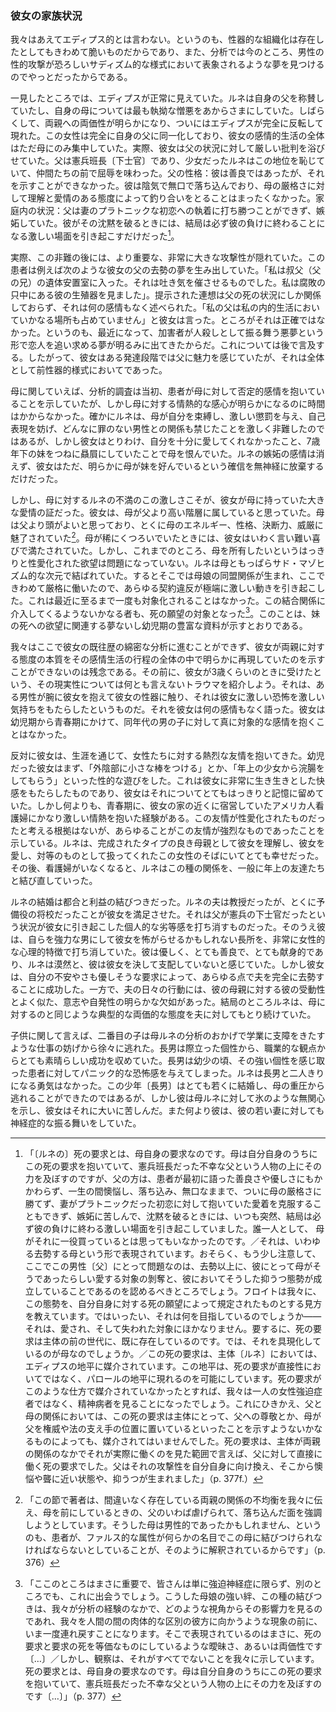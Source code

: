 <!-- Sa situation familiale. -->
### 彼女の家族状況

<!-- Nous n'osons la dire œdipienne, car si l'organisation génitale a existé, elle fut extrêmement fragile et l'analyse ne retrouve qu'avec peine, maintenant, des rêves où l'attaque sexuelle de l'homme est représentée sur un mode sadique terrifiant. -->
我々はあえてエディプス的とは言わない。というのも、性器的な組織化は存在したとしてもきわめて脆いものだからであり、また、分析では今のところ、男性の性的攻撃が恐ろしいサディズム的な様式において表象されるような夢を見つけるのでやっとだったからである。

<!-- A première vue, l'œdipe paraissait normal ; Renée faisait l'éloge de son père et affichait la haine la plus tenace à l'égard de sa mère. Puis, l'ambivalence à l'égard des deux parents se fit jour - enfin l'œdipe apparut complètement inversé. Cette femme s'était entièrement identifiée à son père et l'ensemble de sa vie émotionnelle était uniquement polarisée par sa mère ; elle accabla en effet son père de critiques sévères visant sa situation. Il était brigadier de gendarmerie et la fillette rougissait de cet état, qui l'humiliait auprès de ses compagnes. Son caractère : il était bon, mais ne savait pas le montrer. Il était chagrin, taciturne, déprimé, ne contrebalançant nullement la rigidité de la mère par une attitude compréhensive et affectueuse ; sa situation dans le ménage : il n'avait pu triompher de l'attachement de sa femme à un premier amour, d'ailleurs platonique, il était jaloux et ne rompait son mutisme que pour éclater en scènes véhémentes dont il sortait toujours vaincu. -->
一見したところでは、エディプスが正常に見えていた。ルネは自身の父を称賛していたし、自身の母については最も執拗な憎悪をあからさまにしていた。しばらくして、両親への両価性が明らかになり、ついにはエディプスが完全に反転して現れた。この女性は完全に自身の父に同一化しており、彼女の感情的生活の全体はただ母にのみ集中していた。実際、彼女は父の状況に対して厳しい批判を浴びせていた。父は憲兵班長〔下士官〕であり、少女だったルネはこの地位を恥じていて、仲間たちの前で屈辱を味わった。父の性格：彼は善良ではあったが、それを示すことができなかった。彼は陰気で無口で落ち込んでおり、母の厳格さに対して理解と愛情のある態度によって釣り合いをとることはまったくなかった。家庭内の状況：父は妻のプラトニックな初恋への執着に打ち勝つことができず、嫉妬していた。彼がその沈黙を破るときには、結局は必ず彼の負けに終わることになる激しい場面を引き起こすだけだった[^père-castration]。

[^père-castration]: 「〔ルネの〕死の要求とは、母自身の要求なのです。母は自分自身のうちにこの死の要求を抱いていて、憲兵班長だった不幸な父という人物の上にその力を及ぼすのですが、父の方は、患者が最初に語った善良さや優しさにもかかわらず、一生の間懊悩し、落ち込み、無口なままで、ついに母の厳格さに勝てず、妻がプラトニックだった初恋に対して抱いていた愛着を克服することもできず、嫉妬に苦しんで、沈黙を破るときには、いつも突然、結局は必ず彼の負けに終わる激しい場面を引き起こしていました。誰一人として、 母がそれに一役買っているとは思ってもいなかったのです。／それは、いわゆる去勢する母という形で表現されています。おそらく、もう少し注意して、ここでこの男性〔父〕にとって問題なのは、去勢以上に、彼にとって母がそうであったらしい愛する対象の剝奪と、彼においてそうした抑うつ態勢が成立していることであるのを認めるべきところでしょう。フロイトは我々に、この態勢を、自分自身に対する死の願望によって規定されたものとする見方を教えています。ではいったい、それは何を目指しているのでしょうか——それは、愛され、そして失われた対象にほかなりません。要するに、死の要求は主体の前の世代に、既に存在しているのです。では、それを具現化しているのが母なのでしょうか。／この死の要求は、主体〔ルネ〕においては、エディプスの地平に媒介されています。この地平は、死の要求が直接性においてではなく、パロールの地平に現れるのを可能にしています。死の要求がこのような仕方で媒介されていなかったとすれば、我々は一人の女性強迫症者ではなく、精神病者を見ることになったでしょう。これにひきかえ、父と母の関係においては、この死の要求は主体にとって、父への尊敬とか、母が父を権威や法の支え手の位置に置いているといったことを示すようないかなるものによっても、媒介されてはいませんでした。死の要求は、主体が両親の関係のなかでそれが実際に働くのを見た範囲で言えば、父に対して直接に働く死の要求でした。父はそれの攻撃性を自分自身に向け換え、そこから懊悩や聾に近い状態や、抑うつが生まれました<!-- こうしてそれは、あらゆる間主体的な弁証法のなかでいつも問題になっているような死の要求、検事が「私は死を要求する〔＝死刑を求刑する〕」と言うときに 裁判官を前にして表現されるような死の要求とは、まったく違ったものでした。検事は、それを当の主体に要求する のではなく、裁判官である第三者に要求するわけですが、これが正常なエディプスの態勢なのです -->」（p. 377f.）

<!-- En réalité, derrière ces reproches se dissimulait une agressivité infiniment plus importante, la malade produisit des rêves indiscutables de castration de son père, tel celui-ci par exemple : « je rentre dans la chambre mortuaire de mon oncle (frère du père). C'est écœurant : je vois ses organes génitaux en pleine décomposition » ; et les associations fournies n'eurent trait qu'aux circonstances de la mort du père, énoncées sans aucune émotion. « Mon père », dira-t-elle, « n'a tenu aucune place dans ma vie intime. » Ce n'était d'ailleurs pas exact, puisque sont venus au jour, récemment, des rêves de poursuite amoureuse sous forme de cauchemars, l'agresseur se comportant comme un meurtrier. Nous y ferons allusion plus loin. Il y avait donc eu, à une certaine phase du développement de Renée, une attirance pour le père, mais sur un mode entièrement pré-génital. -->
実際、この非難の後には、より重要な、非常に大きな攻撃性が隠れていた。この患者は例えば次のような彼女の父の去勢の夢を生み出していた。「私は叔父（父の兄）の遺体安置室に入った。それは吐き気を催させるものでした。私は腐敗の只中にある彼の生殖器を見ました」。提示された連想は父の死の状況にしか関係しておらず、それは何の感情もなく述べられた。「私の父は私の内的生活においていかなる場所も占めていません」と彼女は言った。ところがそれは正確ではなかった。というのも、最近になって、加害者が人殺しとして振る舞う悪夢という形で恋人を追い求める夢が明るみに出てきたからだ。これについては後で言及する。したがって、彼女はある発達段階では父に魅力を感じていたが、それは全体として前性器的様式においてであった。

<!-- Quant à sa mère, si l'investigation analytique montrait d'abord les sentiments négatifs que la malade nourrissait à son égard, elle ne tarda pas à rendre évident l'intérêt passionné qu'elle avait pour elle. Si elle lui reprochait avec véhémence de l'avoir contrainte, soumise à une discipline féroce, empêchée de s'exprimer, de lui avoir interdit toute relation masculine si innocente soit-elle, elle lui en voulait surtout de ne pas l'avoir assez aimée et de lui avoir préféré constamment sa sœur cadette, de 7 ans moins âgée qu'elle. Ses sentiments de jalousie ne sont d'ailleurs pas éteints et Renée ne renonce qu'insensiblement à la certitude de cette préférence affichée par la mère pour sa cadette. -->
母に関していえば、分析的調査は当初、患者が母に対して否定的感情を抱いていることを示していたが、しかし母に対する情熱的な感心が明らかになるのに時間はかからなかった。確かにルネは、母が自分を束縛し、激しい懲罰を与え、自己表現を妨げ、どんなに罪のない男性との関係も禁じたことを激しく非難したのではあるが、しかし彼女はとりわけ、自分を十分に愛してくれなかったこと、7歳年下の妹をつねに贔屓にしていたことで母を恨んでいた。ルネの嫉妬の感情は消えず、彼女はただ、明らかに母が妹を好んでいるという確信を無神経に放棄するだけだった。

<!-- Mais la violence même de ses plaintes contre sa mère était le témoignage de l'affection immense qu'elle lui portait. Elle la trouvait d'un milieu plus élevé que celui de son père, la jugeait plus intelligente et, surtout, était fascinée par son énergie, son caractère, son esprit de décision, son autorité. Les rares moments où la mère se détendait la remplissaient d'une joie indicible. Mais, jusqu'ici, il n'a jamais été question de désirs de possession de la mère franchement sexualisés. Renée était liée à elle sur un plan exclusivement sado-masochique. L'alliance mère-fille jouait ici avec une extrême rigueur et toute transgression du pacte provoquait un mouvement d'une violence extrême, qui, jusqu'à ces derniers temps, ne fut jamais objectivée. Toute personne, s'immisçant dans cette union, était l'objet de souhaits de mort, ainsi que le démontra un matériel abondant, soit onirique, soit infantile, relatif au désir de la mort de la sœur. -->
しかし、母に対するルネの不満のこの激しさこそが、彼女が母に持っていた大きな愛情の証だった。彼女は、母が父より高い階層に属していると思っていた。母は父より頭がよいと思っており、とくに母のエネルギー、性格、決断力、威厳に魅了されていた[^fasciné]。母が稀にくつろいでいたときには、彼女はいわく言い難い喜びで満たされていた。しかし、これまでのところ、母を所有したいというはっきりと性愛化された欲望は問題になっていない。ルネは母ともっぱらサド・マゾヒズム的な次元で結ばれていた。するとそこでは母娘の同盟関係が生まれ、ここできわめて厳格に働いたので、あらゆる契約違反が極端に激しい動きを引き起こした。これは最近に至るまで一度も対象化されることはなかった。この結合関係に介入してくるようないかなる者も、死の願望の対象となった[^souhaits-de-mort]。このことは、妹の死への欲望に関連する夢ないし幼児期の豊富な資料が示すとおりである。

[^fasciné]: 「この節で著者は、間違いなく存在している両親の関係の不均衡を我々に伝え、母を前にしているときの、父のいわば虐げられて、落ち込んだ面を強調しようとしています。そうした母は男性的であったかもしれません、というのも、患者が、ファルス的な属性が何らかの名目でこの母に結びつけられなければならないとしていることが、そのように解釈されているからです」（p. 376）

[^souhaits-de-mort]: 「ここのところはまさに重要で、皆さんは単に強迫神経症に限らず、別のところでも、これに出会うでしょう。こうした母娘の強い絆、この種の結びつきは、我々が分析の経験のなかで、どのような視角からその影響力を見るのであれ、我々を人間の間の肉体的な区別の彼方に向かうような現象の前に、いま一度連れ戻すことになります。そこで表現されているのはまさに、死の要求と要求の死を等価なものにしているような曖昧さ、あるいは両価性です〔…〕／しかし、観察は、それがすべてでないことを我々に示しています。死の要求とは、母自身の要求なのです。母は自分自身のうちにこの死の要求を抱いていて、憲兵班長だった不幸な父という人物の上にその力を及ぼすのです〔…〕」（p. 377）

<!-- Nous regrettons de ne pouvoir procéder ici à l'analyse minutieuse de l'anamnèse de Renée et de ne pouvoir montrer qu'elle avait de toute évidence reproduit, dans tout le cours de sa vie émotionnelle, l'essentiel de son attitude à l'égard de ses parents. Avant d'aller plus loin, signalons un traumatisme qu'elle dit avoir subi vers l'âge de 3 ans, et sur la réalité duquel il est impossible de se prononcer : un homme la portant sur son bras, lui aurait touché les parties génitales, ce qui lui aurait occasionné un vif sentiment de frayeur ; elle en fait le récit sans aucune émotion. Elle n'eut pendant son enfance ou son adolescence aucun sentiment objectal vrai pour un garçon de son âge. -->
我々はここで彼女の既往歴の綿密な分析に進むことができず、彼女が両親に対する態度の本質をその感情生活の行程の全体の中で明らかに再現していたのを示すことができないのは残念である。その前に、彼女が3歳くらいのときに受けたという、その現実性については何とも言えないトラウマを紹介しよう。それは、ある男性が腕に彼女を抱えて彼女の性器に触り、それは彼女に激しい恐怖を激しい気持ちをもたらしたというものだ。それを彼女は何の感情もなく語った。彼女は幼児期から青春期にかけて、同年代の男の子に対して真に対象的な感情を抱くことはなかった。

<!-- Au contraire, elle éprouva, tout au cours de sa vie, des amitiés passionnées pour des filles. Enfant elle se livra d'abord à des jeux sexuels : «se mettre des bâtonnets dans la vulve», ou se faire administrer des lavements par des fillettes plus âgées, ce qui lui procurait un plaisir extrêmement vif dont elle a gardé très nettement le souvenir. Mais surtout, à l'adolescence, elle éprouva une très violente passion pour une infirmière américaine qui cantonnait près de chez elle. Rien ne permet de croire que cette amitié fut sexualisée mais tout montre qu'elle fut intense ; elle se trouvait très heureuse auprès de cette femme qui, type accompli de la bonne mère, la comprenait, l'aimait, la traitait en égale. Plus tard, l'infirmière partie, elle renoua des relations de ce genre, en général avec des amies plus âgées. -->
反対に彼女は、生涯を通じて、女性たちに対する熱烈な友情を抱いてきた。幼児だった彼女はまず、「外陰部に小さな棒をつける」とか、「年上の少女から浣腸をしてもらう」といった性的な遊びをした。これは彼女に非常に生き生きとした快感をもたらしたものであり、彼女はそれについてとてもはっきりと記憶に留めていた。しかし何よりも、青春期に、彼女の家の近くに宿営していたアメリカ人看護婦にかなり激しい情熱を抱いた経験がある。この友情が性愛化されたものだったと考える根拠はないが、あらゆることがこの友情が強烈なものであったことを示している。ルネは、完成されたタイプの良き母親として彼女を理解し、彼女を愛し、対等のものとして扱ってくれたこの女性のそばにいてとても幸せだった。その後、看護婦がいなくなると、ルネはこの種の関係を、一般に年上の友達たちと結び直していった。

<!-- Son mariage fut une union de convenances et d'intérêt ; son mari était professeur, mais surtout officier de réserve, ce qui la flattait et annulait le sentiment d'infériorité personnel que lui avait causé la situation de sous-officier de gendarmerie de son père. Au surplus, il contrebalançait ses avantages qui eussent pu faire de lui un homme puissant, et par là l'effrayer, par des caractéristiques psychologiques très féminines ; il était doux, très bon, très dévoué et elle sentait confusément qu'il ne la dominerait jamais. Elle réussit d'ailleurs à le castrer complètement sur tous les modes par ses angoisses, ses exigences doucereuses, tout en ayant, dans son comportement journalier, une absence apparente de volonté et d'initiative qui ressemblait fort à sa passivité envers sa mère. Au fond, elle eut avec lui l'attitude ambivalente typique qu'elle ne cessa de déployer à l'égard de sa mère. -->
ルネの結婚は都合と利益の結びつきだった。ルネの夫は教授だったが、とくに予備役の将校だったことが彼女を満足させた。それは父が憲兵の下士官だったという状況が彼女に引き起こした個人的な劣等感を打ち消すものだった。そのうえ彼は、自らを強力な男にして彼女を怖がらせるかもしれない長所を、非常に女性的な心理的特徴で打ち消していた。彼は優しく、とても善良で、とても献身的であり、ルネは漠然と、彼は彼女を決して支配していないと感じていた。しかし彼女は、自分の不安やさも優しそうな要求によって、あらゆる点で夫を完全に去勢することに成功した。一方で、夫の日々の行動には、彼の母親に対する彼の受動性とよく似た、意志や自発性の明らかな欠如があった。結局のところルネは、母に対するのと同じような典型的な両価的な態度を夫に対してもとり続けていた。

<!-- Quant à ses enfants, si le second échappe très lentement grâce à l'analyse de sa mère à une inhibition au travail qui risquait de compromettre ses études, l'aîné, au caractère marqué, a réussi très brillamment au point de vue professionnel. Il causait, dans son enfance, à la malade qui sentait sa forte personnalité, un sentiment de terreur panique. Elle n'osait rester seule avec lui. Ce garçon s'est marié très jeune, mais s'il a pu échapper à l'étreinte de sa mère, il lui témoigne un désintérêt glacial dont elle souffre beaucoup et, surtout, il se conduit de façon névrotique avec sa jeune femme. -->
子供に関して言えば、二番目の子は母ルネの分析のおかげで学業に支障をきたすような仕事の妨げから徐々に逃れた。長男は際立った個性から、職業的な観点からとても素晴らしい成功を収めていた。長男は幼少の頃、その強い個性を感じ取った患者に対してパニック的な恐怖感を与えてしまった。ルネは長男と二人きりになる勇気はなかった。この少年〔長男〕はとても若くに結婚し、母の重圧から逃れることができたのではあるが、しかし彼は母ルネに対して氷のような無関心を示し、彼女はそれに大いに苦しんだ。また何より彼は、彼の若い妻に対しても神経症的な振る舞いをしていた。
